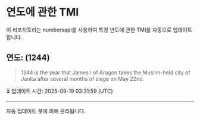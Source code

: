 
# 연도에 관한 TMI

이 리포지토리는 numbersapi를 사용하여 특정 년도에 관한 TMI를 자동으로 업데이트합니다.

## 연도: (1244)
> 1244 is the year that James I of Aragon takes the Muslim-held city of Janita after several months of siege on May 22nd.

⏳ 업데이트 시간: 2025-09-19 03:31:59 (UTC)

---
자동 업데이트 봇에 의해 관리됩니다.
